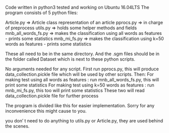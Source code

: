 


Code written in python3 tested and working on Ubuntu 16.04LTS
The program consists of 5 python files:

Article.py				=> Article class representation of an article
pprocs.py				=> in charge of preprocess
utils.py				=> holds some helper methods and fields
mnb_all_words_fs.py		=> makes the classification using all words as features - prints some statistics
mnb_mi_fs.py			=> makes the classification using k=50 words as features - prints some statistics

These all need to be in the same directory. And the .sgm files should be in the folder called Dataset which is next to these python scripts.

No arguments needed for any script.
First run pprocs.py, this will produce data_collection.pickle file which will be used by other scripts.
Then:
	For making test using all words as features  : run mnb_all_words_fs.py, this will print some statistics
	For making test using k=50 words as features : run mnb_mi_fs.py, this too will print some statistics
These two will read data_collection.pickle file for further process

The program is divided like this for easier implementation. Sorry for any inconvenience this might cause to you.

you don’ t need to do anything to utils.py or Article.py, they are used behind the scenes.
